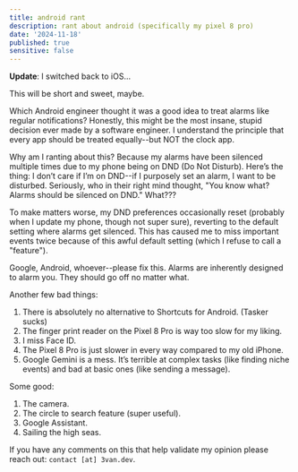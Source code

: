 ```yaml
---
title: android rant
description: rant about android (specifically my pixel 8 pro)
date: '2024-11-18'
published: true
sensitive: false
---
```


**Update**: I switched back to iOS...

This will be short and sweet, maybe.

Which Android engineer thought it was a good idea to treat alarms like regular notifications? Honestly, this might be the most insane, stupid decision ever made by a software engineer. I understand the principle that every app should be treated equally--but NOT the clock app.

Why am I ranting about this? Because my alarms have been silenced multiple times due to my phone being on DND (Do Not Disturb). Here’s the thing: I don’t care if I’m on DND--if I purposely set an alarm, I want to be disturbed. Seriously, who in their right mind thought, "You know what? Alarms should be silenced on DND." What???

To make matters worse, my DND preferences occasionally reset (probably when I update my phone, though not super sure), reverting to the default setting where alarms get silenced. This has caused me to miss important events twice because of this awful default setting (which I refuse to call a "feature").

Google, Android, whoever--please fix this. Alarms are inherently designed to alarm you. They should go off no matter what.

Another few bad things:
1. There is absolutely no alternative to Shortcuts for Android. (Tasker sucks)
2. The finger print reader on the Pixel 8 Pro is way too slow for my liking.
3. I miss Face ID.
4. The Pixel 8 Pro is just slower in every way compared to my old iPhone.
5. Google Gemini is a mess. It’s terrible at complex tasks (like finding niche events) and bad at basic ones (like sending a message).

Some good:
1. The camera.
2. The circle to search feature (super useful).
3. Google Assistant.
4. Sailing the high seas.

If you have any comments on this that help validate my opinion please reach out: `contact [at] 3van.dev`.
